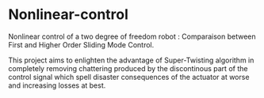 # Nonlinear-control
Nonlinear control of a two degree of freedom robot : Comparaison between First and Higher Order Sliding Mode Control.


This project aims to enlighten the advantage of Super-Twisting algorithm in completely removing chattering produced by the discontinous part of the control signal which spell disaster consequences of the actuator at worse and increasing losses at best.
